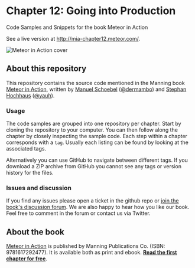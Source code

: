Chapter 12: Going into Production
=================================

Code Samples and Snippets for the book Meteor in Action

See a live version at <http://mia-chapter12.meteor.com/>.

![Meteor in Action
cover](http://www.manning.com/hochhaus/hochhaus_cover150.jpg)

About this repository
---------------------

This repository contains the source code mentioned in the Manning book
[Meteor in Action](http://www.meteorinaction.com), written by [Manuel
Schoebel](http://www.manuel-schoebel.com)
([@dermambo](https://twitter.com/dermambo)) and [Stephan
Hochhaus](http://yauh.de) ([@yauh](https://twitter.com/yauh)).

### Usage

The code samples are grouped into one repository per chapter. Start by
cloning the repository to your computer. You can then follow along the
chapter by closely inspecting the sample code. Each step within a
chapter corresponds with a `tag`. Usually each listing can be found by
looking at the associated tags.

Alternatively you can use GitHub to navigate between different tags. If
you download a ZIP archive from GitHub you cannot see any tags or
version history for the files.

### Issues and discussion

If you find any issues please open a ticket in the github repo or [join
the book's discussion
forum](https://forums.manning.com/forums/meteor-in-action). We are also
happy to hear how you like our book. Feel free to comment in the forum
or contact us via Twitter.

About the book
--------------

[Meteor in Action](http://www.manning.com/hochhaus/) is published by
Manning Publications Co. (ISBN: 9781617292477). It is available both as
print and ebook. **[Read the first chapter for
free](http://www.manning.com/hochhaus/)**.
